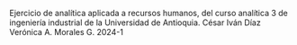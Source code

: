 Ejercicio de analítica aplicada a recursos humanos, del curso analítica 3 de ingeniería industrial de la Universidad de Antioquia.
César Iván Díaz
Verónica A. Morales G.
2024-1
